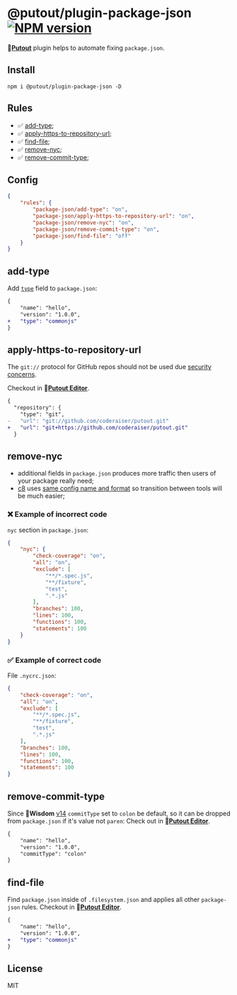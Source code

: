 # @putout/plugin-package-json [![NPM version][NPMIMGURL]][NPMURL]

[NPMIMGURL]: https://img.shields.io/npm/v/@putout/plugin-package-json.svg?style=flat&longCache=true
[NPMURL]: https://npmjs.org/package/@putout/plugin-package-json"npm"

🐊[**Putout**](https://github.com/coderaiser/putout) plugin helps to automate fixing `package.json`.

## Install

```
npm i @putout/plugin-package-json -D
```

## Rules

- ✅ [add-type](#add-type);
- ✅ [apply-https-to-repository-url](#apply-https-to-repository-url);
- ✅ [find-file](#find-file);
- ✅ [remove-nyc](#remove-nyc);
- ✅ [remove-commit-type](#remove-commit-type);

## Config

```json
{
    "rules": {
        "package-json/add-type": "on",
        "package-json/apply-https-to-repository-url": "on",
        "package-json/remove-nyc": "on",
        "package-json/remove-commit-type": "on",
        "package-json/find-file": "off"
    }
}
```

## add-type

Add [`type`](https://nodejs.org/dist/latest-v17.x/docs/api/packages.html#type) field to `package.json`:

```diff
{
    "name": "hello",
    "version": "1.0.0",
+   "type": "commonjs"
}
```

## apply-https-to-repository-url

The `git://` protocol for GitHub repos should not be used due [security concerns](https://github.blog/security/application-security/improving-git-protocol-security-github/).

Checkout in 🐊[**Putout Editor**](https://putout.cloudcmd.io/#/gist/63ab077723e3ff368fa4e3472f9a36f3/048984adbf078a7d153ea44100d3f03676aa02d5).

```diff
{
  "repository": {
    "type": "git",
-   "url": "git://github.com/coderaiser/putout.git"
+   "url": "git+https://github.com/coderaiser/putout.git"
  }
```

## remove-nyc

- additional fields in `package.json` produces more traffic then users of your package really need;
- [c8](https://github.com/bcoe/c8) uses [same config name and format](https://github.com/bcoe/c8/blob/v7.3.5/lib/parse-args.js#L8) so transition between tools will be much easier;

### ❌ Example of incorrect code

`nyc` section in `package.json`:

```json
{
    "nyc": {
        "check-coverage": "on",
        "all": "on",
        "exclude": [
            "**/*.spec.js",
            "**/fixture",
            "test",
            ".*.js"
        ],
        "branches": 100,
        "lines": 100,
        "functions": 100,
        "statements": 100
    }
}
```

### ✅ Example of correct code

File `.nycrc.json`:

```json
{
    "check-coverage": "on",
    "all": "on",
    "exclude": [
        "**/*.spec.js",
        "**/fixture",
        "test",
        ".*.js"
    ],
    "branches": 100,
    "lines": 100,
    "functions": 100,
    "statements": 100
}
```

## remove-commit-type

Since 🎁**Wisdom** [v14](https://github.com/coderaiser/wisdom/releases/tag/v14.0.0) `commitType` set to `colon` be default, so it can be dropped from `package.json` if it's value not `paren`:
Check out in 🐊[**Putout Editor**](https://putout.cloudcmd.io/#/gist/eb12c902c8e99effc91ae44119d625d7/8e60d60b2c2e7bb28ca5b2eba61715a062ac5319).

```diff
{
    "name": "hello",
    "version": "1.0.0",
    "commitType": "colon"
}
```

## find-file

Find `package.json` inside of `.filesystem.json` and applies all other `package-json` rules.
Checkout in 🐊[**Putout Editor**](https://putout.cloudcmd.io/#/gist/325233d19fde0acacadbcf1f42dd3bb2/124a50fe0e92c6c3cab24f8b87c33b202dc3e540).

```diff
{
    "name": "hello",
    "version": "1.0.0",
+   "type": "commonjs"
}
```

## License

MIT

